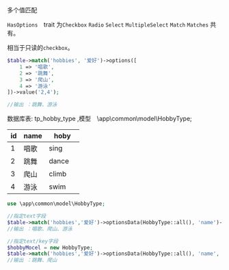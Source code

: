 多个值匹配

`HasOptions`　trait 为`Checkbox` `Radio` `Select` `MultipleSelect` `Match` `Matches` 共有。


相当于只读的`checkbox`。

```php
$table->match('hobbies', '爱好')->options([
    1 => '唱歌', 
    2 => '跳舞',
    3 => '爬山',
    4 => '游泳'
])->value('2,4');

//输出 ：跳舞、游泳
```

数据库表: tp_hobby_type ,模型　\app\common\model\HobbyType;

| id |name| hoby |
| ---- | ---- | ---- |
| 1  |  唱歌 | sing　 |
| 2  |  跳舞 | dance　 |
| 3  |  爬山 | climb　 |
| 4  |  游泳 | swim　 |

```php
use \app\common\model\HobbyType;
```

```php
//指定text字段
$table->match('hobbies','爱好')->optionsData(HobbyType::all(), 'name')->value('1,3,4');//默认主键`id`作为key
//输出 ：唱歌、爬山、游泳
```

```php
//指定text/key字段
$hobbyMocel = new HobbyType;
$table->match('hobbies','爱好')->optionsData(HobbyType::all(), 'name', 'hoby')->value('dance,climb');
//输出 ：跳舞、爬山
```
